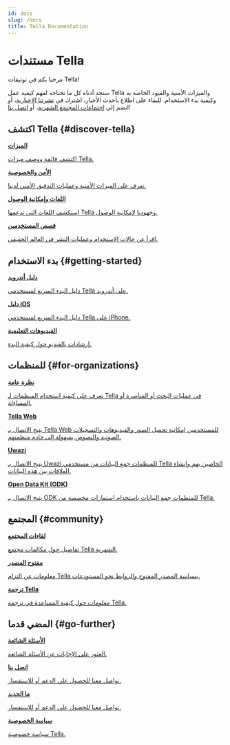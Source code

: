 ```yaml
---
id: docs
slug: /docs
title: Tella Documentation
---
```


# مستندات Tella

مرحبا بكم في توثيقات Tella!

ستجد أدناه كل ما تحتاجه لفهم كيفية عمل Tella والميزات الأمنية والقيود الخاصة به وكيفية بدء الاستخدام. للبقاء على اطلاع بأحدث الأخبار، اشترك في [نشرتنا الإخبارية](https://blog.wearehorizontal.org/#/portal)، أو انضم إلى [اجتماعات المجتمع الشهرية](/community-meetings)، أو [اتصل بنا](/contact-us)!


## اكتشف Tella {#discover-tella}


<div class="doc-card-list">
    <div className="doc-card">
      <a href="features">
        <div className="doc-card-content">
          <b>الميزات</b>
          <p>اكتشف قائمة ووصف ميزات Tella.</p>
        </div>
      </a>
    </div>
    <div className="doc-card">
      <a href="security-and-privacy">
        <div className="doc-card-content">
          <b>الأمن والخصوصية</b>
          <p>تعرف على الميزات الأمنية وعمليات التدقيق الأمني ​​لدينا.</p>
        </div>
      </a>
    </div>
    <div className="doc-card">
      <a href="accessibility">
        <div className="doc-card-content">
          <b>اللغات وإمكانية الوصول</b>
          <p>استكشف اللغات التي تدعمها Tella وجهودنا لإمكانية الوصول.</p>
        </div>
      </a>
    </div>
    <div className="doc-card">
      <a href="user-stories">
        <div className="doc-card-content">
          <b>قصص المستخدمين</b>
          <p>اقرأ عن حالات الاستخدام وعمليات النشر في العالم الحقيقي.</p>
        </div>
      </a>
    </div>
</div>

## بدء الاستخدام {#getting-started}

<div class="doc-card-list">
    <div className="doc-card">
      <a href="get-started-android">
        <div className="doc-card-content">
          <b>دليل أندرويد </b>
          <p>دليل البدء السريع لمستخدمي Tella على أندرويد.</p>
        </div>
      </a>
    </div>
    <div className="doc-card">
      <a href="get-started-ios">
        <div className="doc-card-content">
          <b>دليل iOS </b>
          <p>دليل البدء السريع لمستخدمي Tella على iPhone.</p>
        </div>
      </a>
    </div>
    <div className="doc-card">
      <a href="video-tutorials">
        <div className="doc-card-content">
          <b>الفيديوهات التعليمية</b>
          <p>إرشادات بالفيديو حول كيفية البدء.</p>
        </div>
      </a>
    </div>
</div>

## للمنظمات {#for-organizations}

<div class="doc-card-list">
    <div className="doc-card">
      <a href="for-organizations">
        <div className="doc-card-content">
          <b>نظرة عامة</b>
          <p>تعرف على كيفية استخدام المنظمات لـ Tella في عمليات البحث أو المناصرة أو المساءلة.</p>
        </div>
      </a>
    </div>
    <div className="doc-card">
      <a href="tella-web">
        <div className="doc-card-content">
          <b>Tella Web</b>
          <p>يتيح الاتصال بـ Tella Web للمستخدمين إمكانية تحميل الصور والفيديوهات والتسجيلات الصوتية والنصوص بسهولة إلى خادم منظمتهم.</p>
        </div>
      </a>
    </div>
    <div className="doc-card">
      <a href="uwazi">
        <div className="doc-card-content">
          <b>Uwazi</b>
          <p>يتيح الاتصال بـ Uwazi للمنظمات جمع البيانات من مستخدمي Tella الخاصين بهم وإنشاء العلاقات بين هذه البيانات.</p>
        </div>
      </a>
    </div>
    <div className="doc-card">
      <a href="odk">
        <div className="doc-card-content">
          <b>Open Data Kit (ODK)</b>
          <p>يتيح الاتصال بـ ODK للمنظمات جمع البيانات باستخدام استمارات مخصصة من Tella.</p>
        </div>
      </a>
    </div>
</div>


## المجتمع {#community}

<div class="doc-card-list">
    <div className="doc-card">
      <a href="community-meetings">
        <div className="doc-card-content">
          <b>لقاءات المجتمع</b>
          <p>تفاصيل حول مكالمات مجتمع Tella الشهرية.</p>
        </div>
      </a>
    </div>
    <div className="doc-card">
      <a href="open-source">
        <div className="doc-card-content">
          <b>مفتوح المصدر</b>
          <p>معلومات عن التزام Tella بسياسة المصدر المفتوح والروابط نحو المستودعات.</p>
        </div>
      </a>
    </div>
    <div className="doc-card">
      <a href="translating-tella">
        <div className="doc-card-content">
          <b>ترجمة Tella</b>
          <p>معلومات حول كيفية المساعدة في ترجمة Tella.</p>
        </div>
      </a>
    </div>
</div>

## المضي قدما {#go-further}

<div class="doc-card-list">
    <div className="doc-card">
      <a href="faq">
        <div className="doc-card-content">
          <b>الأسئلة الشائعة</b>
          <p>العثور على الإجابات عن الأسئلة الشائعة.</p>
        </div>
      </a>
    </div>
    <div className="doc-card">
      <a href="contact-us">
        <div className="doc-card-content">
          <b>اتصل بنا</b>
          <p>تواصل معنا للحصول على الدعم أو للاستفسار.</p>
        </div>
      </a>
    </div>
    <div className="doc-card">
      <a href="releases">
        <div className="doc-card-content">
          <b>ما الجديد</b>
          <p>تواصل معنا للحصول على الدعم أو للاستفسار.</p>
        </div>
      </a>
    </div>
    <div className="doc-card">
      <a href="privacy">
        <div className="doc-card-content">
          <b>سياسة الخصوصية</b>
          <p>سياسة خصوصية Tella.</p>
        </div>
      </a>
    </div>
</div>
